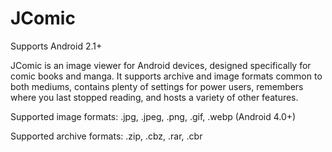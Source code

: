 JComic
======

Supports Android 2.1+

JComic is an image viewer for Android devices, designed specifically for comic books and manga.
It supports archive and image formats common to both mediums, contains plenty of settings for power users, remembers where you last stopped reading, and hosts a variety of other features.

Supported image formats: .jpg, .jpeg, .png, .gif, .webp (Android 4.0+)

Supported archive formats: .zip, .cbz, .rar, .cbr